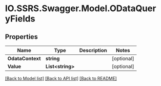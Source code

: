 # IO.SSRS.Swagger.Model.ODataQueryFields
## Properties

Name | Type | Description | Notes
------------ | ------------- | ------------- | -------------
**OdataContext** | **string** |  | [optional] 
**Value** | **List&lt;string&gt;** |  | [optional] 

[[Back to Model list]](../README.md#documentation-for-models) [[Back to API list]](../README.md#documentation-for-api-endpoints) [[Back to README]](../README.md)

